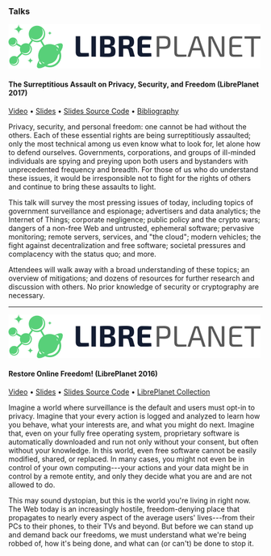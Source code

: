 ### Talks

[![LibrePlanet 2017][lp2017-logo]][lp2017]

#### The Surreptitious Assault on Privacy, Security, and Freedom (LibrePlanet 2017)

[Video][sapsf-video] • [Slides][sapsf-slides-pdf]
• [Slides Source Code][sapsf-src] • [Bibliography][sapsf-bib]

Privacy, security, and personal freedom: one cannot be had without the
others.  Each of these essential rights are being surreptitiously
assaulted; only the most technical among us even know what to look for, let
alone how to defend ourselves.  Governments, corporations, and groups of
ill-minded individuals are spying and preying upon both users and bystanders
with unprecedented frequency and breadth.  For those of us who do understand
these issues, it would be irresponsible not to fight for the rights of
others and continue to bring these assaults to light.

This talk will survey the most pressing issues of today, including topics of
government surveillance and espionage; advertisers and data analytics; the
Internet of Things; corporate negligence; public policy and the crypto
wars; dangers of a non-free Web and untrusted, ephemeral software; pervasive
monitoring; remote servers, services, and "the cloud"; modern vehicles;
the fight against decentralization and free software; societal pressures and
complacency with the status quo; and more.

Attendees will walk away with a broad understanding of these topics; an
overview of mitigations; and dozens of resources for further research and
discussion with others.  No prior knowledge of security or cryptography are
necessary.

-----

[![LibrePlanet 2017][lp2017-logo]][lp2017]

#### Restore Online Freedom! (LibrePlanet 2016)

[Video][rof] • [Slides][slides-pdf] • [Slides Source Code][slides-src]
• [LibrePlanet Collection][collection]

Imagine a world where surveillance is the default and users must opt-in to
privacy.  Imagine that your every action is logged and analyzed to learn how
you behave, what your interests are, and what you might do next.  Imagine
that, even on your fully free operating system, proprietary software is
automatically downloaded and run not only without your consent, but often
without your knowledge.  In this world, even free software cannot be easily
modified, shared, or replaced.  In many cases, you might not even be in
control of your own computing---your actions and your data might be in
control by a remote entity, and only they decide what you are and are not
allowed to do.

This may sound dystopian, but this is the world you're living in right
now.  The Web today is an increasingly hostile, freedom-denying place that
propagates to nearly every aspect of the average users' lives---from their
PCs to their phones, to their TVs and beyond.  But before we can stand up
and demand back our freedoms, we must understand what we're being robbed of,
how it's being done, and what can (or can't) be done to stop it.

[rof]: https://media.libreplanet.org/u/libreplanet/m/restore-online-freedom/
[slides-pdf]: https://media.libreplanet.org/u/libreplanet/m/restore-online-freedom-14bf/
[slides-src]: https://gitlab.com/mikegerwitz/online-freedom
[collection]: https://media.libreplanet.org/u/libreplanet/collection/restore-online-freedom/

[lp2016]: https://www.libreplanet.org/2016/
[lp2016-logo]: /images/lp-no-year.png

[sapsf-slides-pdf]: /talks/sapsf.pdf
[sapsf-video]: https://media.libreplanet.org/u/libreplanet/m/the-surreptitious-assault-on-privacy-security-and-freedom/
[sapsf-src]: /projects/sapsf/
[sapsf-bib]: /projects/sapsf/plain/sapsf.bib

[lp2017]: https://www.libreplanet.org/2017/
[lp2017-logo]: /images/lp-no-year.png
